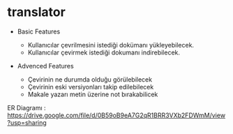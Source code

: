# translator

- Basic Features

  - Kullanıcılar çevrilmesini istediği dokümanı yükleyebilecek.
  - Kullanıcılar çevirmek istediği dokumanı indirebilecek.
  
- Advenced Features

  - Çevirinin ne durumda olduğu görülebilecek
  - Çevirinin eski versiyonları takip edilebilecek
  - Makale yazarı metin üzerine not bırakabilicek


ER Diagramı : https://drive.google.com/file/d/0B59oB9eA7G2qR1BRR3VXb2FDWmM/view?usp=sharing
